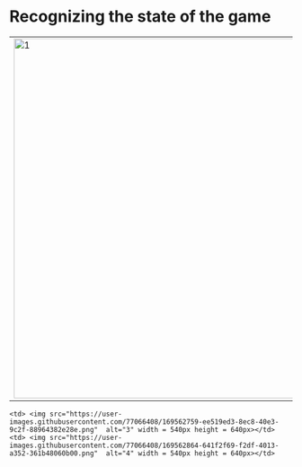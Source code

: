 # Recognizing the state of the game


<table>
  <tr>
    <td> <img src="https://user-images.githubusercontent.com/77066408/169562453-d3b50341-2b39-4e2a-a8b3-0004d7c86bd4.png"  alt="1" width = 540px height = 640px></td>
    <td> <img src="https://user-images.githubusercontent.com/77066408/169562664-af86480b-1d21-4bee-83b2-8a27460ad3f0.png"  alt="2" width = 540px height = 640px></td>
    
  </tr> 
</table>

<table>
 <tr>
     
    <td> <img src="https://user-images.githubusercontent.com/77066408/169562759-ee519ed3-8ec8-40e3-9c2f-88964382e28e.png"  alt="3" width = 540px height = 640px></td>
    <td> <img src="https://user-images.githubusercontent.com/77066408/169562864-641f2f69-f2df-4013-a352-361b48060b00.png"  alt="4" width = 540px height = 640px></td>
    
  </tr> 
</table>
